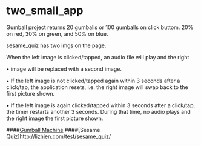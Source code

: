 # two_small_app

Gumball project returns 20 gumballs or 100 gumballs on click buttom. 20% on red, 30% on green, and 50% on blue. 

sesame_quiz has two imgs on the page. 

When the left image is clicked/tapped, an audio file will play and the right

• image will be replaced with a second image.

• If the left image is not clicked/tapped again within 3 seconds after a click/tap, the application resets, i.e. the right image will swap back to the first picture shown.

• If the left image is again clicked/tapped within 3 seconds after a click/tap, the timer restarts another 3 seconds. During that time, no audio plays and the right image the first picture shown.

####[Gumball Machine](http://lizhien.com/test/gumball/)
####[Sesame Quiz]http://lizhien.com/test/sesame_quiz/
